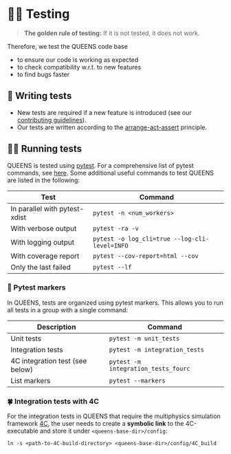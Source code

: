 # :guardswoman: Testing

> **The golden rule of testing:**
> If it is not tested, it does not work.

Therefore, we test the QUEENS code base

- to ensure our code is working as expected
- to check compatibility w.r.t. to new features
- to find bugs faster

## :construction_worker: Writing tests
- New tests are required if a new feature is introduced (see our [contributing guidelines](../CONTRIBUTING.md)).
- Our tests are written according to the [arrange-act-assert](https://docs.pytest.org/en/stable/explanation/anatomy.html) principle.

## :running_woman: Running tests
QUEENS is tested using [pytest](https://docs.pytest.org/en/stable/index.html). For a comprehensive list of pytest commands, see [here](https://docs.pytest.org/en/stable/how-to/usage.html). Some additional useful commands to test QUEENS are listed in the following:

| Test                          | Command                                       |
| ----------------------------- | --------------------------------------------- |
| In parallel with pytest-xdist | `pytest -n <num_workers>`                     |
| With verbose output           | `pytest -ra -v`                               |
| With logging output           | `pytest -o log_cli=true --log-cli-level=INFO` |
| With coverage report          | `pytest --cov-report=html --cov`              |
| Only the last failed          | `pytest --lf`                                 |

### :bookmark: Pytest markers
In QUEENS, tests are organized using pytest markers. This allows you to run all tests in a group with a single command:

| Description                     | Command                             |
| ------------------------------- | ----------------------------------- |
| Unit tests                      | `pytest -m unit_tests`              |
| Integration tests               | `pytest -m integration_tests`       |
| 4C integration test (see below) | `pytest -m integration_tests_fourc` |
| List markers                    | `pytest --markers`                  |

### :four_leaf_clover: Integration tests with 4C
For the integration tests in QUEENS that require the multiphysics simulation framework [4C](https://github.com/4C-multiphysics/4C), the user needs to create a **symbolic link** to the 4C-executable and store it under `<queens-base-dir>/config`:
```
ln -s <path-to-4C-build-directory> <queens-base-dir>/config/4C_build
```
